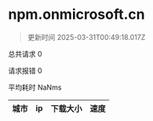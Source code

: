 
  # npm.onmicrosoft.cn

  > 更新时间 2025-03-31T00:49:18.017Z
  
  总共请求 0

  请求报错 0

  平均耗时 NaNms

|城市|ip|下载大小|速度|
|-----|----------|---|---|

  